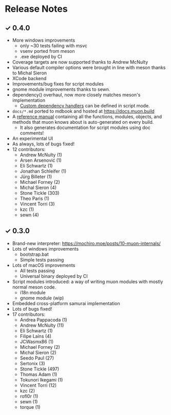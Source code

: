 # Release Notes

## ✓ 0.4.0

- More windows improvements
    - only ~30 tests failing with msvc
    - vsenv ported from meson
    - .exe deployed by CI
- Coverage targets are now supported thanks to Andrew McNulty
- Various default compiler options were brought in line with meson thanks to
  Michal Sieron
- XCode backend
- Improvements/bug fixes for script modules
- gnome module improvements thanks to sewn.
- dependency() overhaul, now more closely matches meson's implementation
    - [Custom dependency handlers](https://git.sr.ht/~lattis/muon/tree/master/item/src/script/runtime/dependencies.meson)
      can be defined in script mode.
- `docs/*.md` ported to mdbook and hosted at <https://docs.muon.build>
- A [reference manual](https://docs.muon.build/reference) containing all the
  functions, modules, objects, and methods that muon knows about is
  auto-generated on every build.
  - It also generates documentation for script modules using doc comments!
- An experimental UI
- As always, lots of bugs fixed!
- 12 contributors:
    - Andrew McNulty (1)
    - Arsen Arsenović (1)
    - Eli Schwartz (1)
    - Jonathan Schleifer (1)
    - Jürg Billeter (1)
    - Michael Forney (2)
    - Michal Sieron (4)
    - Stone Tickle (303)
    - Theo Paris (1)
    - Vincent Torri (3)
    - kzc (1)
    - sewn (4)

## ✓ 0.3.0

- Brand-new interpreter: <https://mochiro.moe/posts/10-muon-internals/>
- Lots of windows improvements
    - bootstrap.bat
    - Simple tests passing
- Lots of macOS improvements
    - All tests passing
    - Universal binary deployed by CI
- Script modules introduced: a way of writing muon modules with mostly normal
  meson code.
    - i18n module
    - gnome module (wip)
- Embedded cross-platform samurai implementation
- Lots of bugs fixed!
- 17 contributors:
    - Andrea Pappacoda (1)
    - Andrew McNulty (11)
    - Eli Schwartz (1)
    - Filipe Laíns (4)
    - JCWasmx86 (1)
    - Michael Forney (2)
    - Michal Sieron (2)
    - Seedo Paul (27)
    - Sertonix (3)
    - Stone Tickle (497)
    - Thomas Adam (1)
    - Tokunori Ikegami (1)
    - Vincent Torri (12)
    - kzc (2)
    - rofl0r (1)
    - sewn (1)
    - torque (1)
